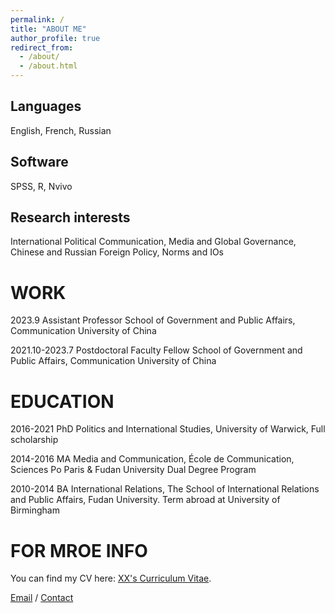 ```yaml
---
permalink: /
title: "ABOUT ME"
author_profile: true
redirect_from: 
  - /about/
  - /about.html
---
```


Languages
------
English, French, Russian

Software
------
SPSS, R, Nvivo

Research interests
------
International Political Communication, Media and Global Governance, Chinese and Russian Foreign Policy, Norms and IOs


WORK
======
2023.9   Assistant Professor 
School of Government and Public Affairs, Communication University of China 

2021.10-2023.7  Postdoctoral Faculty Fellow 
School of Government and Public Affairs, Communication University of China 


EDUCATION
======
2016-2021  PhD
Politics and International Studies, University of Warwick, Full scholarship

2014-2016  MA
Media and Communication, École de Communication, Sciences Po Paris & Fudan University Dual Degree Program

2010-2014  BA
International Relations, The School of International Relations and Public Affairs, Fudan University. Term abroad at University of Birmingham


FOR MROE INFO
======
You can find my CV here: [XX's Curriculum Vitae](../assets/Curriculum_Vitae.pdf).

[Email](changzhang@cuc.edu.cn ) / [Contact](+86-19502140553)


